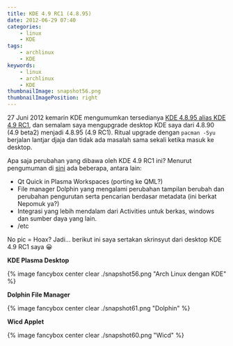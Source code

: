 ```yaml
---
title: KDE 4.9 RC1 (4.8.95)
date: 2012-06-29 07:40
categories:
    - linux
    - KDE
tags:
    - archlinux
    - KDE
keywords:
    - linux
    - archlinux
    - KDE
thumbnailImage: snapshot56.png
thumbnailImagePosition: right
---
```


27 Juni 2012 kemarin KDE mengumumkan tersedianya [KDE 4.8.95 alias KDE 4.9 RC1](http://www.kde.org/announcements/announce-4.9-rc1.php), dan semalam saya mengupgrade desktop KDE saya dari 4.8.90 (4.9 beta2) menjadi 4.8.95 (4.9 RC1). Ritual upgrade dengan `pacman -Syu` berjalan lantjar djaja dan tidak ada masalah sama sekali ketika masuk ke desktop.
<!-- more -->

Apa saja perubahan yang dibawa oleh KDE 4.9 RC1 ini? Menurut pengumuman di [sini](http://www.kde.org/announcements/announce-4.9-rc1.php) ada beberapa, antara lain:

- Qt Quick in Plasma Workspaces (porting ke QML?)
- File manager Dolphin yang mengalami perubahan tampilan berubah dan perubahan pengurutan serta pencarian berdasar metadata (ini berkat Nepomuk ya?)
- Integrasi yang lebih mendalam dari Activities untuk berkas, windows dan sumber daya yang lain.
- /etc

No pic = Hoax? Jadi... berikut ini saya sertakan skrinsyut dari desktop KDE 4.9 RC1 saya 😀

**KDE Plasma Desktop**

{% image fancybox center clear ./snapshot56.png "Arch Linux dengan KDE" %}

**Dolphin File Manager**

{% image fancybox center clear ./snapshot61.png "Dolphin" %}

**Wicd Applet**

{% image fancybox center clear ./snapshot60.png "Wicd" %}
